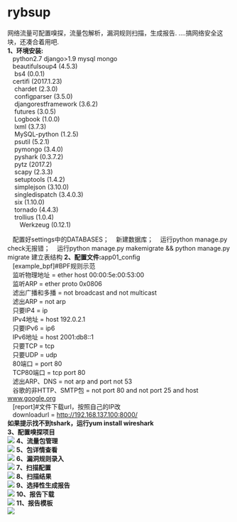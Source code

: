 # rybsup
网络流量可配置嗅探，流量包解析，漏洞规则扫描，生成报告. ....搞网络安全这块，还凑合着用吧.<br>
<B>1、环境安装:</B><br>
    &nbsp;&nbsp;&nbsp;python2.7 django>1.9 mysql mongo<br>
    &nbsp;&nbsp;&nbsp;beautifulsoup4 (4.5.3)<br>
     &nbsp;&nbsp;&nbsp; bs4 (0.0.1)<br>
      &nbsp;&nbsp;&nbsp;certifi (2017.1.23)<br>
     &nbsp;&nbsp;&nbsp; chardet (2.3.0)<br>
    &nbsp;&nbsp;&nbsp;  configparser (3.5.0)<br>
     &nbsp;&nbsp;&nbsp; djangorestframework (3.6.2)<br>
     &nbsp;&nbsp;&nbsp; futures (3.0.5)<br>
    &nbsp;&nbsp;&nbsp; Logbook (1.0.0)<br>
     &nbsp;&nbsp;&nbsp; lxml (3.7.3)<br>
     &nbsp;&nbsp;&nbsp; MySQL-python (1.2.5)<br>
    &nbsp;&nbsp;&nbsp;  psutil (5.2.1)<br>
    &nbsp;&nbsp;&nbsp;  pymongo (3.4.0)<br>
     &nbsp;&nbsp;&nbsp; pyshark (0.3.7.2)<br>
     &nbsp;&nbsp;&nbsp; pytz (2017.2)<br>
     &nbsp;&nbsp;&nbsp; scapy (2.3.3)<br>
     &nbsp;&nbsp;&nbsp; setuptools (1.4.2)<br>
     &nbsp;&nbsp;&nbsp; simplejson (3.10.0)<br>
     &nbsp;&nbsp;&nbsp; singledispatch (3.4.0.3)<br>
     &nbsp;&nbsp;&nbsp; six (1.10.0)<br>
     &nbsp;&nbsp;&nbsp; tornado (4.4.3)<br>
     &nbsp;&nbsp;&nbsp; trollius (1.0.4)<br>
    &nbsp;&nbsp;&nbsp;  Werkzeug (0.12.1)<br>
    
    配置好settings中的DATABASES；
    新建数据库；
    运行python manage.py check无报错；
    运行python manage.py makemigrate && python manage.py migrate 建立表结构
<B>2、配置文件:</B>app01_config<br>
    &nbsp;&nbsp;&nbsp;[example_bpf]#BPF规则示范<br>
    &nbsp;&nbsp;&nbsp;监听物理地址  = ether host 00:00:5e:00:53:00<br>
    &nbsp;&nbsp;&nbsp;监听ARP = ether proto 0x0806<br>
    &nbsp;&nbsp;&nbsp;滤出广播和多播 =  not broadcast and not multicast<br>
    &nbsp;&nbsp;&nbsp;滤出ARP =  not arp<br>
    &nbsp;&nbsp;&nbsp;只要IP4 =  ip<br>
    &nbsp;&nbsp;&nbsp;IPv4地址 = host 192.0.2.1<br>
    &nbsp;&nbsp;&nbsp;只要IPv6 = ip6<br>
    &nbsp;&nbsp;&nbsp;IPv6地址  = host 2001:db8::1<br>
    &nbsp;&nbsp;&nbsp;只要TCP = tcp<br>
    &nbsp;&nbsp;&nbsp;只要UDP = udp<br>
    &nbsp;&nbsp;&nbsp;80端口 = port 80<br>
    &nbsp;&nbsp;&nbsp;TCP80端口 = tcp port 80<br>
    &nbsp;&nbsp;&nbsp;滤出ARP、DNS = not arp and port not 53<br>
    &nbsp;&nbsp;&nbsp;谷歌的非HTTP、SMTP包 = not port 80 and not port 25 and host www.google.org<br>
    &nbsp;&nbsp;&nbsp;[report]#文件下载url，按照自己的IP改<br>
    &nbsp;&nbsp;&nbsp;downloadurl = http://192.168.137.100:8000/<br>
<B>如果提示找不到tshark，运行yum install wireshark</B><br>
<B>3、配置嗅探项目</B><br>
 ![](https://github.com/pythonran/rybsup/blob/master/sniffer.jpg)
<B>4、流量包管理</B><br>
 ![](https://github.com/pythonran/rybsup/blob/master/upload.png)
<B>5、包详情查看</B><br>
 ![](https://github.com/pythonran/rybsup/blob/master/detail.png)
<B>6、漏洞规则录入</B><br>
 ![](https://github.com/pythonran/rybsup/blob/master/bugs.png)
<B>7、扫描配置</B><br>
 ![](https://github.com/pythonran/rybsup/blob/master/scanprofile.png)
<B>8、扫描结果</B><br>
 ![](https://github.com/pythonran/rybsup/blob/master/scandetail.png)
<B>9、选择性生成报告</B><br>
 ![](https://github.com/pythonran/rybsup/blob/master/repoter.png)
<B>10、报告下载</B><br>
 ![](https://github.com/pythonran/rybsup/blob/master/repoters.png)
<B>11、报告模板</B><br>
 ![](https://github.com/pythonran/rybsup/blob/master/final.png)
